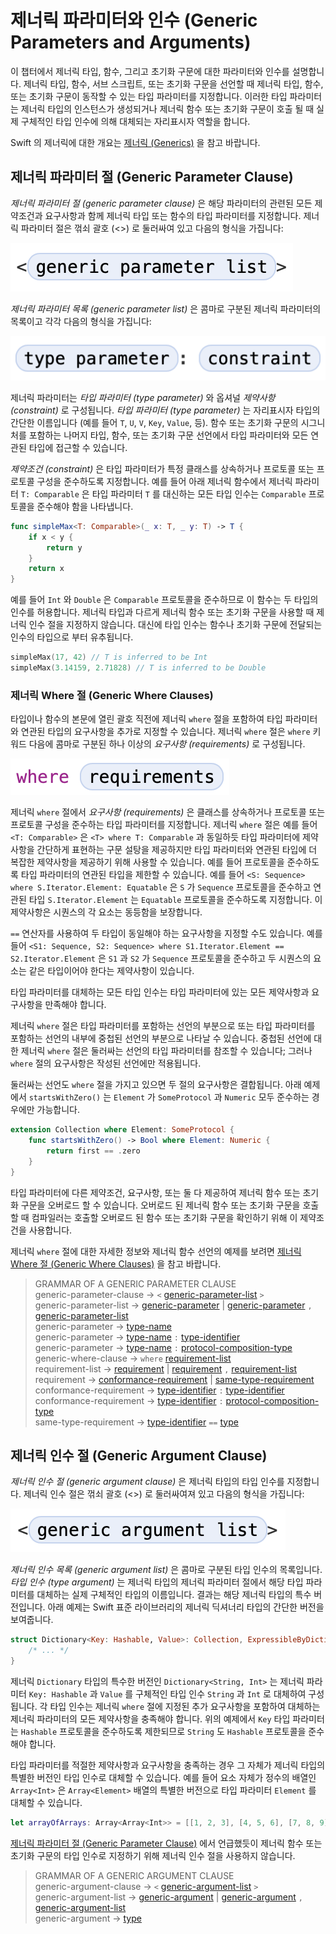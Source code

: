 # 제너릭 파라미터와 인수 (Generic Parameters and Arguments)

<!--
This chapter describes parameters and arguments for generic types, functions, and initializers. When you declare a generic type, function, subscript, or initializer, you specify the type parameters that the generic type, function, or initializer can work with. These type parameters act as placeholders that are replaced by actual concrete type arguments when an instance of a generic type is created or a generic function or initializer is called.

For an overview of generics in Swift, see Generics.
-->

이 챕터에서 제너릭 타입, 함수, 그리고 초기화 구문에 대한 파라미터와 인수를 설명합니다. 제너릭 타입, 함수, 서브 스크립트, 또는 초기화 구문을 선언할 때 제너릭 타입, 함수, 또는 초기화 구문이 동작할 수 있는 타입 파라미터를 지정합니다. 이러한 타입 파라미터는 제너릭 타입의 인스턴스가 생성되거나 제너릭 함수 또는 초기화 구문이 호출 될 때 실제 구체적인 타입 인수에 의해 대체되는 자리표시자 역할을 합니다.

Swift 의 제너릭에 대한 개요는 [제너릭 (Generics)](../language-guide-1/generics.md) 을 참고 바랍니다.

## 제너릭 파라미터 절 (Generic Parameter Clause)

<!--
A generic parameter clause specifies the type parameters of a generic type or function, along with any associated constraints and requirements on those parameters. A generic parameter clause is enclosed in angle brackets (<>) and has the following form:
-->

_제너릭 파라미터 절 (generic parameter clause)_ 은 해당 파라미터의 관련된 모든 제약조건과 요구사항과 함께 제너릭 타입 또는 함수의 타입 파라미터를 지정합니다. 제너릭 파라미터 절은 꺾쇠 괄호 (<>) 로 둘러싸여 있고 다음의 형식을 가집니다:

![](<../.gitbook/assets/스크린샷 2021-02-22 오후 3.42.01.png>)

<!--
The generic parameter list is a comma-separated list of generic parameters, each of which has the following form:
-->

_제너릭 파라미터 목록 (generic parameter list)_ 은 콤마로 구분된 제너릭 파라미터의 목록이고 각각 다음의 형식을 가집니다:

![](<../.gitbook/assets/스크린샷 2021-02-22 오후 3.42.32.png>)

<!--
A generic parameter consists of a type parameter followed by an optional constraint. A type parameter is simply the name of a placeholder type (for example, T, U, V, Key, Value, and so on). You have access to the type parameters (and any of their associated types) in the rest of the type, function, or initializer declaration, including in the signature of the function or initializer.

The constraint specifies that a type parameter inherits from a specific class or conforms to a protocol or protocol composition. For example, in the generic function below, the generic parameter T: Comparable indicates that any type argument substituted for the type parameter T must conform to the Comparable protocol.
-->

제너릭 파라미터는 _타입 파라미터 (type parameter)_ 와 옵셔널 _제약사항 (constraint)_ 로 구성됩니다. _타입 파라미터 (type parameter)_ 는 자리표시자 타입의 간단한 이름입니다 (예를 들어 `T`, `U`, `V`, `Key`, `Value`, 등). 함수 또는 초기화 구문의 시그니처를 포함하는 나머지 타입, 함수, 또는 초기화 구문 선언에서 타입 파라미터와 모든 연관된 타입에 접근할 수 있습니다.

_제약조건 (constraint)_ 은 타입 파라미터가 특정 클래스를 상속하거나 프로토콜 또는 프로토콜 구성을 준수하도록 지정합니다. 예를 들어 아래 제너릭 함수에서 제너릭 파라미터 `T: Comparable` 은 타입 파라미터 `T` 를 대신하는 모든 타입 인수는 `Comparable` 프로토콜을 준수해야 함을 나타냅니다.

```swift
func simpleMax<T: Comparable>(_ x: T, _ y: T) -> T {
    if x < y {
        return y
    }
    return x
}
```

<!--
Because Int and Double, for example, both conform to the Comparable protocol, this function accepts arguments of either type. In contrast with generic types, you don’t specify a generic argument clause when you use a generic function or initializer. The type arguments are instead inferred from the type of the arguments passed to the function or initializer.
-->

예를 들어 `Int` 와 `Double` 은 `Comparable` 프로토콜을 준수하므로 이 함수는 두 타입의 인수를 허용합니다. 제너릭 타입과 다르게 제너릭 함수 또는 초기화 구문을 사용할 때 제너릭 인수 절을 지정하지 않습니다. 대신에 타입 인수는 함수나 초기화 구문에 전달되는 인수의 타입으로 부터 유추됩니다.

```swift
simpleMax(17, 42) // T is inferred to be Int
simpleMax(3.14159, 2.71828) // T is inferred to be Double
```

### 제너릭 Where 절 (Generic Where Clauses)

<!--
You can specify additional requirements on type parameters and their associated types by including a generic where clause right before the opening curly brace of a type or function’s body. A generic where clause consists of the where keyword, followed by a comma-separated list of one or more requirements.
-->

타입이나 함수의 본문에 열린 괄호 직전에 제너릭 `where` 절을 포함하여 타입 파라미터와 연관된 타입의 요구사항을 추가로 지정할 수 있습니다. 제너릭 `where` 절은 `where` 키워드 다음에 콤마로 구분된 하나 이상의 _요구사항 (requirements)_ 로 구성됩니다.

![](<../.gitbook/assets/스크린샷 2021-02-22 오후 3.44.04.png>)

<!--
The requirements in a generic where clause specify that a type parameter inherits from a class or conforms to a protocol or protocol composition. Although the generic where clause provides syntactic sugar for expressing simple constraints on type parameters (for example, <T: Comparable> is equivalent to <T> where T: Comparable and so on), you can use it to provide more complex constraints on type parameters and their associated types. For example, you can constrain the associated types of type parameters to conform to protocols. For example, <S: Sequence> where S.Iterator.Element: Equatable specifies that S conforms to the Sequence protocol and that the associated type S.Iterator.Element conforms to the Equatable protocol. This constraint ensures that each element of the sequence is equatable.

You can also specify the requirement that two types be identical, using the == operator. For example, <S1: Sequence, S2: Sequence> where S1.Iterator.Element == S2.Iterator.Element expresses the constraints that S1 and S2 conform to the Sequence protocol and that the elements of both sequences must be of the same type.

Any type argument substituted for a type parameter must meet all the constraints and requirements placed on the type parameter.

A generic where clause can appear as part of a declaration that includes type parameters, or as part of a declaration that’s nested inside of a declaration that includes type parameters. The generic where clause for a nested declaration can still refer to the type parameters of the enclosing declaration; however, the requirements from that where clause apply only to the declaration where it’s written.

If the enclosing declaration also has a where clause, the requirements from both clauses are combined. In the example below, startsWithZero() is available only if Element conforms to both SomeProtocol and Numeric.
-->

제너릭 `where` 절에서 _요구사항 (requirements)_ 은 클래스를 상속하거나 프로토콜 또는 프로토콜 구성을 준수하는 타입 파라미터를 지정합니다. 제너릭 `where` 절은 예를 들어 `<T: Comparable>` 은 `<T> where T: Comparable` 과 동일하듯 타입 파라미터에 제약사항을 간단하게 표현하는 구문 설탕을 제공하지만 타입 파라미터와 연관된 타입에 더 복잡한 제약사항을 제공하기 위해 사용할 수 있습니다. 예를 들어 프로토콜을 준수하도록 타입 파라미터의 연관된 타입을 제한할 수 있습니다. 예를 들어 `<S: Sequence> where S.Iterator.Element: Equatable` 은 `S` 가 `Sequence` 프로토콜을 준수하고 연관된 타입 `S.Iterator.Element` 는 `Equatable` 프로토콜을 준수하도록 지정합니다. 이 제약사항은 시퀀스의 각 요소는 동등함을 보장합니다.

`==` 연산자를 사용하여 두 타입이 동일해야 하는 요구사항을 지정할 수도 있습니다. 예를 들어 `<S1: Sequence, S2: Sequence> where S1.Iterator.Element == S2.Iterator.Element` 은 `S1` 과 `S2` 가 `Sequence` 프로토콜을 준수하고 두 시퀀스의 요소는 같은 타입이어야 한다는 제약사항이 있습니다.

타입 파라미터를 대체하는 모든 타입 인수는 타입 파라미터에 있는 모든 제약사항과 요구사항을 만족해야 합니다.

제너릭 `where` 절은 타입 파라미터를 포함하는 선언의 부분으로 또는 타입 파라미터를 포함하는 선언의 내부에 중첩된 선언의 부분으로 나타날 수 있습니다. 중첩된 선언에 대한 제너릭 `where` 절은 둘러싸는 선언의 타입 파라미터를 참조할 수 있습니다; 그러나 `where` 절의 요구사항은 작성된 선언에만 적용됩니다.

둘러싸는 선언도 `where` 절을 가지고 있으면 두 절의 요구사항은 결합됩니다. 아래 예제에서 `startsWithZero()` 는 `Element` 가 `SomeProtocol` 과 `Numeric` 모두 준수하는 경우에만 가능합니다.

```swift
extension Collection where Element: SomeProtocol {
    func startsWithZero() -> Bool where Element: Numeric {
        return first == .zero
    }
}
```

<!--
You can overload a generic function or initializer by providing different constraints, requirements, or both on the type parameters. When you call an overloaded generic function or initializer, the compiler uses these constraints to resolve which overloaded function or initializer to invoke.

For more information about generic where clauses and to see an example of one in a generic function declaration, see Generic Where Clauses.
-->

타입 파라미터에 다른 제약조건, 요구사항, 또는 둘 다 제공하여 제너릭 함수 또는 초기화 구문을 오버로드 할 수 있습니다. 오버로드 된 제너릭 함수 또는 초기화 구문을 호출할 때 컴파일러는 호출할 오버로드 된 함수 또는 초기화 구문을 확인하기 위해 이 제약조건을 사용합니다.

제너릭 `where` 절에 대한 자세한 정보와 제너릭 함수 선언의 예제를 보려면 [제너릭 Where 절 (Generic Where Clauses)](../language-guide-1/generics.md#where-generic-where-clauses) 을 참고 바랍니다.

> GRAMMAR OF A GENERIC PARAMETER CLAUSE\
> generic-parameter-clause → `<` [generic-parameter-list](https://docs.swift.org/swift-book/ReferenceManual/GenericParametersAndArguments.html#grammar\_generic-parameter-list)  `>` \
> generic-parameter-list → [generic-parameter](https://docs.swift.org/swift-book/ReferenceManual/GenericParametersAndArguments.html#grammar\_generic-parameter) |  [generic-parameter](https://docs.swift.org/swift-book/ReferenceManual/GenericParametersAndArguments.html#grammar\_generic-parameter)  `,` [generic-parameter-list](https://docs.swift.org/swift-book/ReferenceManual/GenericParametersAndArguments.html#grammar\_generic-parameter-list)\
> generic-parameter → [type-name](https://docs.swift.org/swift-book/ReferenceManual/Types.html#grammar\_type-name)\
> generic-parameter → [type-name](https://docs.swift.org/swift-book/ReferenceManual/Types.html#grammar\_type-name)  `:` [type-identifier](https://docs.swift.org/swift-book/ReferenceManual/Types.html#grammar\_type-identifier)\
> generic-parameter → [type-name](https://docs.swift.org/swift-book/ReferenceManual/Types.html#grammar\_type-name)  `:` [protocol-composition-type](https://docs.swift.org/swift-book/ReferenceManual/Types.html#grammar\_protocol-composition-type)\
> generic-where-clause → `where` [requirement-list](https://docs.swift.org/swift-book/ReferenceManual/GenericParametersAndArguments.html#grammar\_requirement-list)\
> requirement-list → [requirement](https://docs.swift.org/swift-book/ReferenceManual/GenericParametersAndArguments.html#grammar\_requirement) |  [requirement](https://docs.swift.org/swift-book/ReferenceManual/GenericParametersAndArguments.html#grammar\_requirement)  `,` [requirement-list](https://docs.swift.org/swift-book/ReferenceManual/GenericParametersAndArguments.html#grammar\_requirement-list)\
> requirement → [conformance-requirement](https://docs.swift.org/swift-book/ReferenceManual/GenericParametersAndArguments.html#grammar\_conformance-requirement) |  [same-type-requirement](https://docs.swift.org/swift-book/ReferenceManual/GenericParametersAndArguments.html#grammar\_same-type-requirement)\
> conformance-requirement → [type-identifier](https://docs.swift.org/swift-book/ReferenceManual/Types.html#grammar\_type-identifier)  `:` [type-identifier](https://docs.swift.org/swift-book/ReferenceManual/Types.html#grammar\_type-identifier)\
> conformance-requirement → [type-identifier](https://docs.swift.org/swift-book/ReferenceManual/Types.html#grammar\_type-identifier)  `:` [protocol-composition-type](https://docs.swift.org/swift-book/ReferenceManual/Types.html#grammar\_protocol-composition-type)\
> same-type-requirement → [type-identifier](https://docs.swift.org/swift-book/ReferenceManual/Types.html#grammar\_type-identifier)  `==` [type](https://docs.swift.org/swift-book/ReferenceManual/Types.html#grammar\_type)

## 제너릭 인수 절 (Generic Argument Clause)

<!--
A generic argument clause specifies the type arguments of a generic type. A generic argument clause is enclosed in angle brackets (<>) and has the following form:
-->

_제너릭 인수 절 (generic argument clause)_ 은 제너릭 타입의 타입 인수를 지정합니다. 제너릭 인수 절은 꺾쇠 괄호 (<>) 로 둘러싸여져 있고 다음의 형식을 가집니다:

![](<../.gitbook/assets/스크린샷 2021-02-22 오후 3.45.58.png>)

<!--
The generic argument list is a comma-separated list of type arguments. A type argument is the name of an actual concrete type that replaces a corresponding type parameter in the generic parameter clause of a generic type. The result is a specialized version of that generic type. The example below shows a simplified version of the Swift standard library’s generic dictionary type.
-->

_제너릭 인수 목록 (generic argument list)_ 은 콤마로 구분된 타입 인수의 목록입니다. _타입 인수 (type argument)_ 는 제너릭 타입의 제너릭 파라미터 절에서 해당 타입 파라미터를 대체하는 실제 구체적인 타입의 이름입니다. 결과는 해당 제너릭 타입의 특수 버전입니다. 아래 예제는 Swift 표준 라이브러리의 제너릭 딕셔너리 타입의 간단한 버전을 보여줍니다.

```swift
struct Dictionary<Key: Hashable, Value>: Collection, ExpressibleByDictionaryLiteral {
    /* ... */
}
```

<!--
The specialized version of the generic Dictionary type, Dictionary<String, Int> is formed by replacing the generic parameters Key: Hashable and Value with the concrete type arguments String and Int. Each type argument must satisfy all the constraints of the generic parameter it replaces, including any additional requirements specified in a generic where clause. In the example above, the Key type parameter is constrained to conform to the Hashable protocol and therefore String must also conform to the Hashable protocol.

You can also replace a type parameter with a type argument that’s itself a specialized version of a generic type (provided it satisfies the appropriate constraints and requirements). For example, you can replace the type parameter Element in Array<Element> with a specialized version of an array, Array<Int>, to form an array whose elements are themselves arrays of integers.
-->

제너릭 `Dictionary` 타입의 특수한 버전인 `Dictionary<String, Int>` 는 제너릭 파라미터 `Key: Hashable` 과 `Value` 를 구체적인 타입 인수 `String` 과 `Int` 로 대체하여 구성됩니다. 각 타입 인수는 제너릭 `where` 절에 지정된 추가 요구사항을 포함하여 대체하는 제너릭 파라미터의 모든 제약사항을 충족해야 합니다. 위의 예제에서 `Key` 타입 파라미터는 `Hashable` 프로토콜을 준수하도록 제한되므로 `String` 도 `Hashable` 프로토콜을 준수해야 합니다.

타입 파라미터를 적절한 제약사항과 요구사항을 충족하는 경우 그 자체가 제너릭 타입의 특별한 버전인 타입 인수로 대체할 수 있습니다. 예를 들어 요소 자체가 정수의 배열인 `Array<Int>` 은 `Array<Element>` 배열의 특별한 버전으로 타입 파라미터 `Element` 를 대체할 수 있습니다.

```swift
let arrayOfArrays: Array<Array<Int>> = [[1, 2, 3], [4, 5, 6], [7, 8, 9]]
```

<!--
As mentioned in Generic Parameter Clause, you don’t use a generic argument clause to specify the type arguments of a generic function or initializer.
-->

[제너릭 파라미터 절 (Generic Parameter Clause)](generic-parameters-and-arguments.md#generic-parameter-clause) 에서 언급했듯이 제너릭 함수 또는 초기화 구문의 타입 인수로 지정하기 위해 제너릭 인수 절을 사용하지 않습니다.

> GRAMMAR OF A GENERIC ARGUMENT CLAUSE\
> generic-argument-clause → `<` [generic-argument-list](https://docs.swift.org/swift-book/ReferenceManual/GenericParametersAndArguments.html#grammar\_generic-argument-list)  `>` \
> generic-argument-list → [generic-argument](https://docs.swift.org/swift-book/ReferenceManual/GenericParametersAndArguments.html#grammar\_generic-argument) |  [generic-argument](https://docs.swift.org/swift-book/ReferenceManual/GenericParametersAndArguments.html#grammar\_generic-argument)  `,` [generic-argument-list](https://docs.swift.org/swift-book/ReferenceManual/GenericParametersAndArguments.html#grammar\_generic-argument-list)\
> generic-argument → [type](https://docs.swift.org/swift-book/ReferenceManual/Types.html#grammar\_type)
